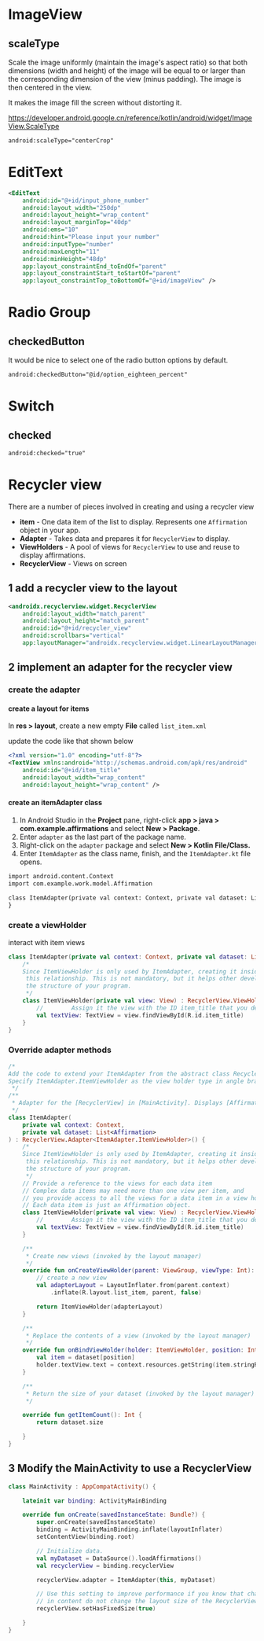 # ImageView



## scaleType


Scale the image uniformly (maintain the image's aspect ratio) so that both dimensions (width and height) of the image will be equal to or larger than the corresponding dimension of the view (minus padding). The image is then centered in the view.

It makes the image fill the screen without distorting it.

https://developer.android.google.cn/reference/kotlin/android/widget/ImageView.ScaleType

```xml
android:scaleType="centerCrop"
```



# EditText



```xml
<EditText
    android:id="@+id/input_phone_number"
    android:layout_width="250dp"
    android:layout_height="wrap_content"
    android:layout_marginTop="40dp"
    android:ems="10"
    android:hint="Please input your number"
    android:inputType="number"
    android:maxLength="11"
    android:minHeight="48dp"
    app:layout_constraintEnd_toEndOf="parent"
    app:layout_constraintStart_toStartOf="parent"
    app:layout_constraintTop_toBottomOf="@+id/imageView" />
```

# Radio Group
##  checkedButton

It would be nice to select one of the radio button options by default.

```xml
android:checkedButton="@id/option_eighteen_percent"
```



# Switch

## checked

```xml
android:checked="true"
```



# Recycler view

There are a number of pieces involved in creating and using a recycler view

- **item** - One data item of the list to display. Represents one `Affirmation` object in your app.
- **Adapter** - Takes data and prepares it for `RecyclerView` to display.
- **ViewHolders** - A pool of views for `RecyclerView` to use and reuse to display affirmations.
- **RecyclerView** - Views on screen

## 1 add a recycler view to the layout

```xml
<androidx.recyclerview.widget.RecyclerView
    android:layout_width="match_parent"
    android:layout_height="match_parent"
    android:id="@+id/recycler_view"
    android:scrollbars="vertical"
    app:layoutManager="androidx.recyclerview.widget.LinearLayoutManager"/>
```

## 2 implement an adapter for the recycler view

### create the adapter

#### create a layout for items

In **res > layout**, create a new empty **File** called `list_item.xml`

update the code like that shown below

```xml
<?xml version="1.0" encoding="utf-8"?>
<TextView xmlns:android="http://schemas.android.com/apk/res/android"
    android:id="@+id/item_title"
    android:layout_width="wrap_content"
    android:layout_height="wrap_content" />
```



#### create an itemAdapter class

1. In Android Studio in the **Project** pane, right-click **app > java > com.example.affirmations** and select **New > Package**.
2. Enter `adapter` as the last part of the package name.
3. Right-click on the `adapter` package and select **New > Kotlin File/Class.**
4. Enter `ItemAdapter` as the class name, finish, and the `ItemAdapter.kt` file opens.

```xml
import android.content.Context
import com.example.work.model.Affirmation

class ItemAdapter(private val context: Context, private val dataset: List<Affirmation>) {
}
```



### create a viewHolder

interact with item views

```kotlin
class ItemAdapter(private val context: Context, private val dataset: List<Affirmation>) {
    /*
    Since ItemViewHolder is only used by ItemAdapter, creating it inside ItemAdapter shows
     this relationship. This is not mandatory, but it helps other developers understand
     the structure of your program.
     */
    class ItemViewHolder(private val view: View) : RecyclerView.ViewHolder(view) {
        //        Assign it the view with the ID item_title that you defined in list_item.xml.
        val textView: TextView = view.findViewById(R.id.item_title)
    }
}
```



### Override adapter methods

```kotlin
/*
Add the code to extend your ItemAdapter from the abstract class RecyclerView.Adapter.
Specify ItemAdapter.ItemViewHolder as the view holder type in angle brackets.
 */
/**
 * Adapter for the [RecyclerView] in [MainActivity]. Displays [Affirmation] data object.
 */
class ItemAdapter(
    private val context: Context,
    private val dataset: List<Affirmation>
) : RecyclerView.Adapter<ItemAdapter.ItemViewHolder>() {
    /*
    Since ItemViewHolder is only used by ItemAdapter, creating it inside ItemAdapter shows
     this relationship. This is not mandatory, but it helps other developers understand
     the structure of your program.
     */
    // Provide a reference to the views for each data item
    // Complex data items may need more than one view per item, and
    // you provide access to all the views for a data item in a view holder.
    // Each data item is just an Affirmation object.
    class ItemViewHolder(private val view: View) : RecyclerView.ViewHolder(view) {
        //        Assign it the view with the ID item_title that you defined in list_item.xml.
        val textView: TextView = view.findViewById(R.id.item_title)
    }

    /**
     * Create new views (invoked by the layout manager)
     */
    override fun onCreateViewHolder(parent: ViewGroup, viewType: Int): ItemViewHolder {
        // create a new view
        val adapterLayout = LayoutInflater.from(parent.context)
            .inflate(R.layout.list_item, parent, false)

        return ItemViewHolder(adapterLayout)
    }

    /**
     * Replace the contents of a view (invoked by the layout manager)
     */
    override fun onBindViewHolder(holder: ItemViewHolder, position: Int) {
        val item = dataset[position]
        holder.textView.text = context.resources.getString(item.stringResourceId)
    }

    /**
     * Return the size of your dataset (invoked by the layout manager)
     */

    override fun getItemCount(): Int {
        return dataset.size

    }
}
```



## 3  Modify the MainActivity to use a RecyclerView

```kotlin
class MainActivity : AppCompatActivity() {

    lateinit var binding: ActivityMainBinding

    override fun onCreate(savedInstanceState: Bundle?) {
        super.onCreate(savedInstanceState)
        binding = ActivityMainBinding.inflate(layoutInflater)
        setContentView(binding.root)

        // Initialize data.
        val myDataset = DataSource().loadAffirmations()
        val recyclerView = binding.recyclerView

        recyclerView.adapter = ItemAdapter(this, myDataset)

        // Use this setting to improve performance if you know that changes
        // in content do not change the layout size of the RecyclerView
        recyclerView.setHasFixedSize(true)

    }
}
```
